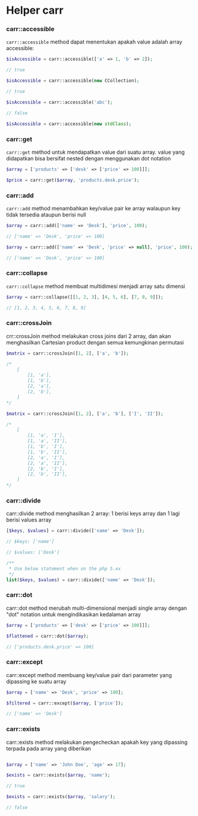 # Helper carr

### carr::accessible

`carr::accessible` method dapat menentukan apakah value adalah array accessible:
```php
$isAccessible = carr::accessible(['a' => 1, 'b' => 2]);

// true

$isAccessible = carr::accessible(new CCollection);

// true

$isAccessible = carr::accessible('abc');

// false

$isAccessible = carr::accessible(new stdClass);
```


### carr::get
`carr::get` method untuk mendapatkan value dari suatu array.
value yang didapatkan bisa bersifat nested dengan menggunakan dot notation

```php
$array = ['products' => ['desk' => ['price' => 100]]];

$price = carr::get($array, 'products.desk.price');
```

### carr::add
`carr::add` method menambahkan key/value pair ke array walaupun key tidak tersedia ataupun berisi null

```php
$array = carr::add(['name' => 'Desk'], 'price', 100);

// ['name' => 'Desk', 'price' => 100]

$array = carr::add(['name' => 'Desk', 'price' => null], 'price', 100);

// ['name' => 'Desk', 'price' => 100]
```

### carr::collapse
`carr::collapse` method membuat multidimesi menjadi array satu dimensi

```php
$array = carr::collapse([[1, 2, 3], [4, 5, 6], [7, 8, 9]]);

// [1, 2, 3, 4, 5, 6, 7, 8, 9]
```

### carr::crossJoin
crr::crossJoin method melakukan cross joins dari 2 array,  dan akan menghasilkan Cartesian product dengan semua kemungkinan permutasi

```php
$matrix = carr::crossJoin([1, 2], ['a', 'b']);

/*
    [
        [1, 'a'],
        [1, 'b'],
        [2, 'a'],
        [2, 'b'],
    ]
*/

$matrix = carr::crossJoin([1, 2], ['a', 'b'], ['I', 'II']);

/*
    [
        [1, 'a', 'I'],
        [1, 'a', 'II'],
        [1, 'b', 'I'],
        [1, 'b', 'II'],
        [2, 'a', 'I'],
        [2, 'a', 'II'],
        [2, 'b', 'I'],
        [2, 'b', 'II'],
    ]
*/

```

### carr::divide
carr::divide method menghasilkan 2 array: 1 berisi keys array dan 1 lagi berisi values array

```php
[$keys, $values] = carr::divide(['name' => 'Desk']);

// $keys: ['name']

// $values: ['Desk']

/**
 * Use below statement when on the php 5.xx
 */
list($keys, $values) = carr::divide(['name' => 'Desk']);
```

### carr::dot
carr::dot method merubah multi-dimensional menjadi single array dengan "dot" notation untuk mengindikasikan kedalaman array

```php
$array = ['products' => ['desk' => ['price' => 100]]];

$flattened = carr::dot($array);

// ['products.desk.price' => 100]

```

### carr::except

carr::except method membuang key/value pair dari parameter yang dipassing ke suatu array

```php
$array = ['name' => 'Desk', 'price' => 100];

$filtered = carr::except($array, ['price']);

// ['name' => 'Desk']


```


### carr::exists
carr::exists method melakukan pengecheckan apakah key yang dipassing terpada pada array yang diberikan
```php

$array = ['name' => 'John Doe', 'age' => 17];

$exists = carr::exists($array, 'name');

// true

$exists = carr::exists($array, 'salary');

// false

```
